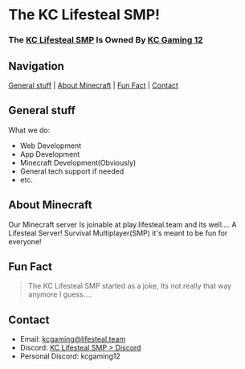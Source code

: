 # The KC Lifesteal SMP!
### The [KC Lifesteal SMP](https://www.lifesteal.team) Is Owned By [KC Gaming 12](https://www.youtube.com/@KC_Gaming_12)
## Navigation
[General stuff](#General-stuff) | [About Minecraft](#About-Minecraft) | [Fun Fact](#Fun-Fact) | [Contact](#Contact)
## General stuff
What we do:
- Web Development
- App Development
- Minecraft Development(Obviously)
- General tech support if needed
- etc.
## About Minecraft
Our Minecraft server Is joinable at play.lifesteal.team and its well.... A Lifesteal Server! Survival Multiplayer(SMP) 
it's meant to be fun for everyone!
## Fun Fact
> The KC Lifesteal SMP started as a joke, Its not really that way anymore I guess....
## Contact
- Email: kcgaming@lifesteal.team
- Discord: [KC Lifesteal SMP > Discord](https://discord.com/invite/kvaRcaXXCq)
- Personal Discord: kcgaming12


<!--

**Here are some ideas to get you started:**

🙋‍♀️ A short introduction - what is your organization all about?
🌈 Contribution guidelines - how can the community get involved?
👩‍💻 Useful resources - where can the community find your docs? Is there anything else the community should know?
🍿 Fun facts - what does your team eat for breakfast?
🧙 Remember, you can do mighty things with the power of [Markdown](https://docs.github.com/github/writing-on-github/getting-started-with-writing-and-formatting-on-github/basic-writing-and-formatting-syntax)
-->
